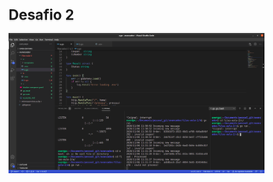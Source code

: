 # Desafio 2

![alt text](https://github.com/lucasgvarela/avancadev/blob/main/filas-aula-2/resultadoDesafio2.png)

